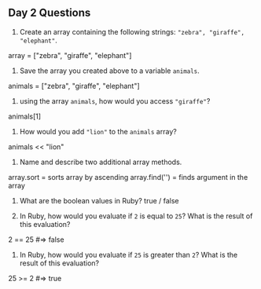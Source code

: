 ## Day 2 Questions

1. Create an array containing the following strings: `"zebra", "giraffe", "elephant"`.

array = ["zebra", "giraffe", "elephant"]

1. Save the array you created above to a variable `animals`.

animals = ["zebra", "giraffe", "elephant"]

1. using the array `animals`, how would you access `"giraffe"`?

animals[1]

1. How would you add `"lion"` to the `animals` array?

animals << "lion"

1. Name and describe two additional array methods.

array.sort = sorts array by ascending
array.find('') = finds argument in the array

1. What are the boolean values in Ruby?
true / false

1. In Ruby, how would you evaluate if `2` is equal to `25`? What is the result of this evaluation?

2 == 25 #=> false

1. In Ruby, how would you evaluate if `25` is greater than `2`? What is the result of this evaluation?

25 >= 2 #=> true
